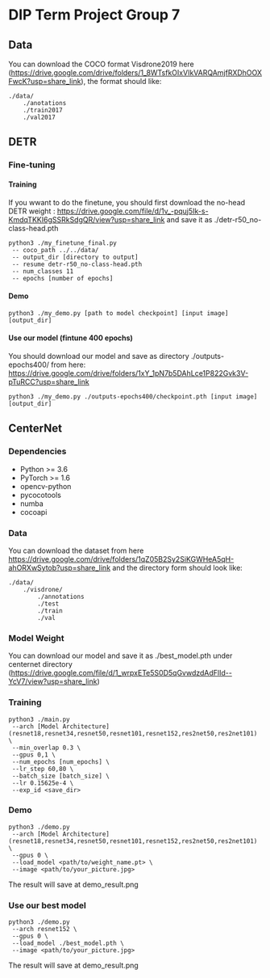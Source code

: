 # DIP Term Project Group 7

## Data
You can download the COCO format Visdrone2019 here (https://drive.google.com/drive/folders/1_8WTsfkOIxVIkVARQAmjfRXDhOOXFwcK?usp=share_link), the format should like:
```shell
./data/
	./anotations
	./train2017
	./val2017
```


## DETR
### Fine-tuning
#### Training
If you wwant to do the finetune, you should first download the no-head DETR weight : https://drive.google.com/file/d/1v_-pquj5Ik-s-KmdqTKKI6gSSRkSdgQR/view?usp=share_link and save it as ./detr-r50_no-class-head.pth
```shell
python3 ./my_finetune_final.py
 -- coco_path ../../data/
 -- output_dir [directory to output]
 -- resume detr-r50_no-class-head.pth
 -- num_classes 11
 -- epochs [number of epochs]
```

#### Demo
```shell
python3 ./my_demo.py [path to model checkpoint] [input image] [output_dir]
```

#### Use our model (fintune 400 epochs)
You should download our model and save as directory ./outputs-epochs400/ from here: https://drive.google.com/drive/folders/1xY_1pN7b5DAhLce1P822Gvk3V-pTuRCC?usp=share_link
```shell
python3 ./my_demo.py ./outputs-epochs400/checkpoint.pth [input image] [output_dir]
```

## CenterNet
### Dependencies

- Python >= 3.6
- PyTorch >= 1.6
- opencv-python
- pycocotools
- numba
- cocoapi


### Data
You can download the dataset from here https://drive.google.com/drive/folders/1qZ05B2Sy2SiKGWHeA5qH-ahORXwSytob?usp=share_link and the directory form should look like:
```shell
./data/
	./visdrone/
		./annotations
		./test
		./train
		./val
```

### Model Weight
You can download our model and save it as ./best_model.pth under centernet directory (https://drive.google.com/file/d/1_wrpxETe5S0D5qGvwdzdAdFlId--YcV7/view?usp=share_link)
### Training
```shell
python3 ./main.py
 --arch [Model Architecture] (resnet18,resnet34,resnet50,resnet101,resnet152,res2net50,res2net101) \
 --min_overlap 0.3 \
 --gpus 0,1 \
 --num_epochs [num_epochs] \
 --lr_step 60,80 \
 --batch_size [batch_size] \
 --lr 0.15625e-4 \
 --exp_id <save_dir>
```

### Demo
```shell
python3 ./demo.py
 --arch [Model Architecture] (resnet18,resnet34,resnet50,resnet101,resnet152,res2net50,res2net101) \
 --gpus 0 \
 --load_model <path/to/weight_name.pt> \
 --image <path/to/your_picture.jpg>
```
The result will save at demo_result.png

### Use our best model
```shell
python3 ./demo.py
 --arch resnet152 \
 --gpus 0 \
 --load_model ./best_model.pth \
 --image <path/to/your_picture.jpg>
```
The result will save at demo_result.png



